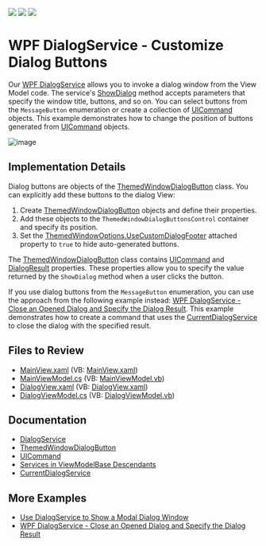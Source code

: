 <!-- default badges list -->
![](https://img.shields.io/endpoint?url=https://codecentral.devexpress.com/api/v1/VersionRange/128658041/22.2.2%2B)
[![](https://img.shields.io/badge/Open_in_DevExpress_Support_Center-FF7200?style=flat-square&logo=DevExpress&logoColor=white)](https://supportcenter.devexpress.com/ticket/details/T520287)
[![](https://img.shields.io/badge/📖_How_to_use_DevExpress_Examples-e9f6fc?style=flat-square)](https://docs.devexpress.com/GeneralInformation/403183)
<!-- default badges end -->

# WPF DialogService - Customize Dialog Buttons

Our [WPF DialogService](https://docs.devexpress.com/WPF/17467/mvvm-framework/services/predefined-set/dialog-services/dialogservice) allows you to invoke a dialog window from the View Model code. The service's [ShowDialog](https://docs.devexpress.com/CoreLibraries/DevExpress.Mvvm.DialogServiceExtensions.ShowDialog.overloads) method accepts parameters that specify the window title, buttons, and so on. You can select buttons from the `MessageButton` enumeration or create a collection of [UICommand](https://docs.devexpress.com/CoreLibraries/DevExpress.Mvvm.UICommand) objects. This example demonstrates how to change the position of buttons generated from [UICommand](https://docs.devexpress.com/CoreLibraries/DevExpress.Mvvm.UICommand) objects.

![image](https://user-images.githubusercontent.com/65009440/231432257-9d5fc368-efd0-4c37-907a-a52af1175702.png)

## Implementation Details

Dialog buttons are objects of the [ThemedWindowDialogButton](https://docs.devexpress.com/WPF/DevExpress.Xpf.Core.ThemedWindowDialogButton) class. You can explicitly add these buttons to the dialog View:

1. Create [ThemedWindowDialogButton](https://docs.devexpress.com/WPF/DevExpress.Xpf.Core.ThemedWindowDialogButton) objects and define their properties.
2. Add these objects to the `ThemedWindowDialogButtonsControl` container and specify its position.
3. Set the [ThemedWindowOptions.UseCustomDialogFooter](http://docs.devexpress.devx/WPF/DevExpress.Xpf.Core.Native.ThemedWindowOptions.UseCustomDialogFooter) attached property to `true` to hide auto-generated buttons.

The [ThemedWindowDialogButton](https://docs.devexpress.com/WPF/DevExpress.Xpf.Core.ThemedWindowDialogButton) class contains [UICommand](https://docs.devexpress.com/WPF/DevExpress.Xpf.Core.ThemedWindowDialogButton.UICommand) and [DialogResult](https://docs.devexpress.com/WPF/DevExpress.Xpf.Core.ThemedWindowDialogButton.DialogResult) properties. These properties allow you to specify the value returned by the `ShowDialog` method when a user clicks the button.

If you use dialog buttons from the `MessageButton` enumeration, you can use the approach from the following example instead: [WPF DialogService - Close an Opened Dialog and Specify the Dialog Result](https://github.com/DevExpress-Examples/wpf-dialogservice-close-opened-dialog-and-specify-dialog-result). This example demonstrates how to create a command that uses the [CurrentDialogService](https://docs.devexpress.com/WPF/401018/mvvm-framework/services/predefined-set/currentdialogservice) to close the dialog with the specified result.

## Files to Review

* [MainView.xaml](./CS/Views/MainView.xaml) (VB: [MainView.xaml](./VB/Views/MainView.xaml))
* [MainViewModel.cs](./CS/ViewModels/MainViewModel.cs) (VB: [MainViewModel.vb](./VB/ViewModels/MainViewModel.vb))
* [DialogView.xaml](./CS/Views/DialogView.xaml) (VB: [DialogView.xaml](./VB/Views/DialogView.xaml))
* [DialogViewModel.cs](./CS/ViewModels/DialogViewModel.cs) (VB: [DialogViewModel.vb](./VB/ViewModels/DialogViewModel.vb))

## Documentation

* [DialogService](https://docs.devexpress.com/WPF/17467/mvvm-framework/services/predefined-set/dialog-services/dialogservice)
* [ThemedWindowDialogButton](https://docs.devexpress.com/WPF/DevExpress.Xpf.Core.ThemedWindowDialogButton)
* [UICommand](https://docs.devexpress.com/CoreLibraries/DevExpress.Mvvm.UICommand)
* [Services in ViewModelBase Descendants](https://docs.devexpress.com/WPF/17446/mvvm-framework/services/services-in-viewmodelbase-descendants)
* [CurrentDialogService](https://docs.devexpress.com/WPF/401018/mvvm-framework/services/predefined-set/currentdialogservice)

## More Examples

* [Use DialogService to Show a Modal Dialog Window](https://github.com/DevExpress-Examples/wpf-mvvm-framework-ui-services-dialogservice)
* [WPF DialogService - Close an Opened Dialog and Specify the Dialog Result](https://github.com/DevExpress-Examples/wpf-dialogservice-close-opened-dialog-and-specify-dialog-result)
